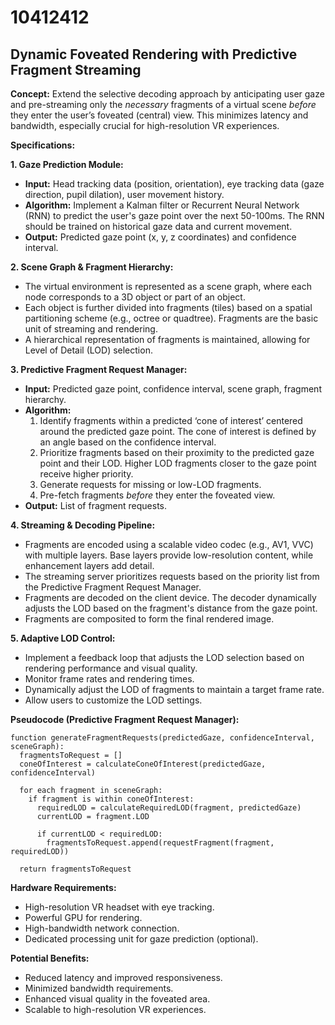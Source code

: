 # 10412412

## Dynamic Foveated Rendering with Predictive Fragment Streaming

**Concept:** Extend the selective decoding approach by anticipating user gaze and pre-streaming only the *necessary* fragments of a virtual scene *before* they enter the user’s foveated (central) view. This minimizes latency and bandwidth, especially crucial for high-resolution VR experiences.

**Specifications:**

**1. Gaze Prediction Module:**

*   **Input:** Head tracking data (position, orientation), eye tracking data (gaze direction, pupil dilation), user movement history.
*   **Algorithm:** Implement a Kalman filter or Recurrent Neural Network (RNN) to predict the user's gaze point over the next 50-100ms. The RNN should be trained on historical gaze data and current movement.
*   **Output:** Predicted gaze point (x, y, z coordinates) and confidence interval.

**2. Scene Graph & Fragment Hierarchy:**

*   The virtual environment is represented as a scene graph, where each node corresponds to a 3D object or part of an object.
*   Each object is further divided into fragments (tiles) based on a spatial partitioning scheme (e.g., octree or quadtree). Fragments are the basic unit of streaming and rendering.
*   A hierarchical representation of fragments is maintained, allowing for Level of Detail (LOD) selection.

**3. Predictive Fragment Request Manager:**

*   **Input:** Predicted gaze point, confidence interval, scene graph, fragment hierarchy.
*   **Algorithm:**
    1.  Identify fragments within a predicted ‘cone of interest’ centered around the predicted gaze point. The cone of interest is defined by an angle based on the confidence interval.
    2.  Prioritize fragments based on their proximity to the predicted gaze point and their LOD. Higher LOD fragments closer to the gaze point receive higher priority.
    3.  Generate requests for missing or low-LOD fragments.
    4.  Pre-fetch fragments *before* they enter the foveated view.
*   **Output:** List of fragment requests.

**4. Streaming & Decoding Pipeline:**

*   Fragments are encoded using a scalable video codec (e.g., AV1, VVC) with multiple layers. Base layers provide low-resolution content, while enhancement layers add detail.
*   The streaming server prioritizes requests based on the priority list from the Predictive Fragment Request Manager.
*   Fragments are decoded on the client device. The decoder dynamically adjusts the LOD based on the fragment's distance from the gaze point.
*   Fragments are composited to form the final rendered image.

**5. Adaptive LOD Control:**

*   Implement a feedback loop that adjusts the LOD selection based on rendering performance and visual quality.
*   Monitor frame rates and rendering times.
*   Dynamically adjust the LOD of fragments to maintain a target frame rate.
*   Allow users to customize the LOD settings.

**Pseudocode (Predictive Fragment Request Manager):**

```pseudocode
function generateFragmentRequests(predictedGaze, confidenceInterval, sceneGraph):
  fragmentsToRequest = []
  coneOfInterest = calculateConeOfInterest(predictedGaze, confidenceInterval)
  
  for each fragment in sceneGraph:
    if fragment is within coneOfInterest:
      requiredLOD = calculateRequiredLOD(fragment, predictedGaze)
      currentLOD = fragment.LOD
      
      if currentLOD < requiredLOD:
        fragmentsToRequest.append(requestFragment(fragment, requiredLOD))
  
  return fragmentsToRequest
```

**Hardware Requirements:**

*   High-resolution VR headset with eye tracking.
*   Powerful GPU for rendering.
*   High-bandwidth network connection.
*   Dedicated processing unit for gaze prediction (optional).

**Potential Benefits:**

*   Reduced latency and improved responsiveness.
*   Minimized bandwidth requirements.
*   Enhanced visual quality in the foveated area.
*   Scalable to high-resolution VR experiences.